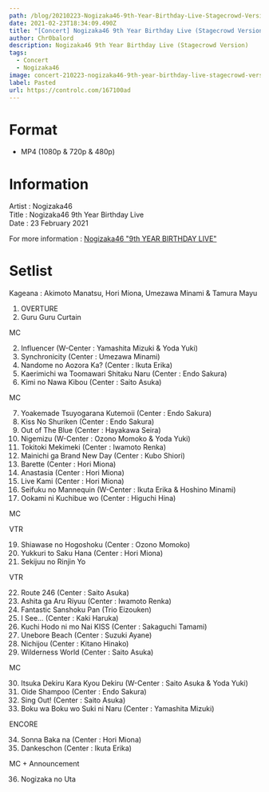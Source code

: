 ```yaml
---
path: /blog/20210223-Nogizaka46-9th-Year-Birthday-Live-Stagecrowd-Version
date: 2021-02-23T18:34:09.490Z
title: "[Concert] Nogizaka46 9th Year Birthday Live (Stagecrowd Version)"
author: Chr0balord
description: Nogizaka46 9th Year Birthday Live (Stagecrowd Version)
tags:
  - Concert
  - Nogizaka46
image: concert-210223-nogizaka46-9th-year-birthday-live-stagecrowd-version-.mp4_thumbs.jpg
label: Pasted
url: https://controlc.com/167100ad
---
```

# Format

* MP4 (1080p & 720p & 480p)

# Information

Artist : Nogizaka46\
Title : Nogizaka46 9th Year Birthday Live\
Date : 23 February 2021

For more information : [Nogizaka46 "9th YEAR BIRTHDAY LIVE" ](http://www.nogizaka46.com/news/2021/01/469th-year-birthday-live.php)

# Setlist

Kageana : Akimoto Manatsu, Hori Miona, Umezawa Minami & Tamura Mayu

1. OVERTURE
2. Guru Guru Curtain

MC

2. Influencer (W-Center : Yamashita Mizuki & Yoda Yuki)
3. Synchronicity (Center : Umezawa Minami)
4. Nandome no Aozora Ka? (Center : Ikuta Erika)
5. Kaerimichi wa Toomawari Shitaku Naru (Center : Endo Sakura)
6. Kimi no Nawa Kibou (Center : Saito Asuka)

MC

7. Yoakemade Tsuyogarana Kutemoii (Center : Endo Sakura)
8. Kiss No Shuriken (Center : Endo Sakura)
9. Out of The Blue (Center : Hayakawa Seira)
10. Nigemizu (W-Center : Ozono Momoko & Yoda Yuki)
11. Tokitoki Mekimeki (Center : Iwamoto Renka)
12. Mainichi ga Brand New Day (Center : Kubo Shiori)
13. Barette  (Center : Hori Miona)
14. Anastasia (Center : Hori Miona)
15. Live Kami (Center : Hori Miona)
16. Seifuku no Mannequin (W-Center : Ikuta Erika & Hoshino Minami)
17. Ookami ni Kuchibue wo (Center : Higuchi Hina)

MC

VTR

19. Shiawase no Hogoshoku (Center : Ozono Momoko)
20. Yukkuri to Saku Hana (Center : Hori Miona)
21. Sekijuu no Rinjin Yo

VTR

22. Route 246 (Center : Saito Asuka)
23. Ashita ga Aru Riyuu (Center : Iwamoto Renka)
24. Fantastic Sanshoku Pan (Trio Eizouken)
25. I See... (Center : Kaki Haruka)
26. Kuchi Hodo ni mo Nai KISS (Center : Sakaguchi Tamami)
27. Unebore Beach (Center : Suzuki Ayane)
28. Nichijou (Center : Kitano Hinako)
29. Wilderness World (Center : Saito Asuka)

MC

30. Itsuka Dekiru Kara Kyou Dekiru (W-Center : Saito Asuka & Yoda Yuki)
31. Oide Shampoo (Center : Endo Sakura)
32. Sing Out! (Center : Saito Asuka)
33. Boku wa Boku wo Suki ni Naru (Center : Yamashita Mizuki)

ENCORE 

34. Sonna Baka na (Center : Hori Miona)
35. Dankeschon (Center : Ikuta Erika)

MC + Announcement

36. Nogizaka no Uta